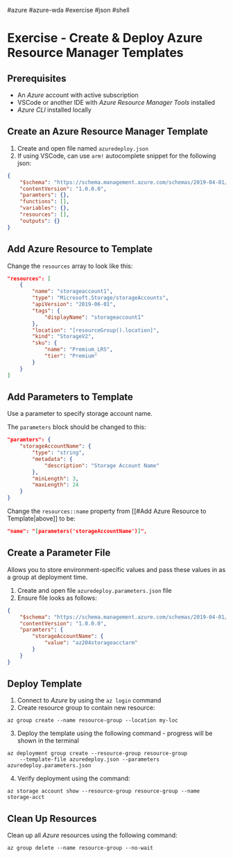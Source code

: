 #azure #azure-wda #exercise #json #shell 

# Exercise - Create & Deploy Azure Resource Manager Templates
## Prerequisites
- An *Azure* account with active subscription
- VSCode or another IDE with *Azure Resource Manager Tools* installed
- *Azure CLI* installed locally

## Create an Azure Resource Manager Template
1. Create and open file named `azuredeploy.json`
2. If using VSCode, can use `arm!` autocomplete snippet for the following json:
```json
{
	"$schema": "https://schema.management.azure.com/schemas/2019-04-01/deploymentTemplate.json#",
	"contentVersion": "1.0.0.0",
	"paramters": {},
	"functions": [],
	"variables": {},
	"resources": [],
	"outputs": {}
}
```

## Add Azure Resource to Template
Change the `resources` array to look like this:
```json
"resources": [
	{
		"name": "storageaccount1",
		"type": "Microsoft.Storage/storageAccounts",
		"apiVersion": "2019-06-01",
		"tags": {
			"displayName": "storageaccount1"
		},
		"location": "[resourceGroup().location]",
		"kind": "StorageV2",
		"sku": {
			"name": "Premium_LRS",
			"tier": "Premium"
		}
	}
]
```

## Add Parameters to Template
Use a parameter to specify storage account name.

The `parameters` block should be changed to this:
```json
"paramters": {
	"storageAccountName": {
		"type": "string",
		"metadata": {
			"description": "Storage Account Name"
		},
		"minLength": 3,
		"maxLength": 24
	}
}
```

Change the `resources::name` property from [[#Add Azure Resource to Template|above]] to be:
```json
"name": "[parameters('storageAccountName')]",
```

## Create a Parameter File
Allows you to store environment-specific values and pass these values in as a group at deployment time.
1. Create and open file `azuredeploy.parameters.json` file
2. Ensure file looks as follows:
```json
{
	"$schema": "https://schema.management.azure.com/schemas/2019-04-01/deploymentParameters.json#",
	"contentVersion": "1.0.0.0",
	"paramters": {
		"storageAccountName": {
			"value": "az204storageacctarm"
		}
	}
}
```

## Deploy Template
1. Connect to *Azure* by using the `az login` command
2. Create resource group to contain new resource:
```shell
az group create --name resource-group --location my-loc
```
3. Deploy the template using the following command - progress will be shown in the terminal
```shell
az deployment group create --resource-group resource-group
	--template-file azuredeploy.json --parameters azuredeploy.parameters.json
```
4. Verify deployment using the command:
```shell
az storage account show --resource-group resource-group --name storage-acct
```

## Clean Up Resources
Clean up all *Azure* resources using the following command:
```shell
az group delete --name resource-group --no-wait
```